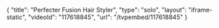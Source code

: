 {
    "title": "Perfecter Fusion Hair Styler",
    "type": "solo",
    "layout": "iframe-static",
    "videoId": "117618845",
    "url": "\/tvpembed\/117618845"
}